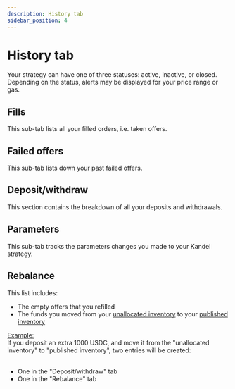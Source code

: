 ```yaml
---
description: History tab
sidebar_position: 4
---
```



# History tab

Your strategy can have one of three statuses: active, inactive, or closed. Depending on the status, alerts may be displayed for your price range or gas.


## Fills

This sub-tab lists all your filled orders, i.e. taken offers.


## Failed offers

This sub-tab lists down your past failed offers.


## Deposit/withdraw

This section contains the breakdown of all your deposits and withdrawals.


## Parameters

This sub-tab tracks the parameters changes you made to your Kandel strategy.


## Rebalance

This list includes:
* The empty offers that you refilled
* The funds you moved from your [unallocated inventory](../../../kandel-doc/how-does-kandel-work/strategy-reserve.md#unallocated-liquidity) to your [published inventory](../../../kandel-doc/how-does-kandel-work/strategy-reserve.md#published-liquidity)

<u>Example:</u><br />
If you deposit an extra 1000 USDC, and move it from the "unallocated inventory" to "published inventory", two entries will be created:<br /><br />

* One in the "Deposit/withdraw" tab
* One in the "Rebalance" tab
